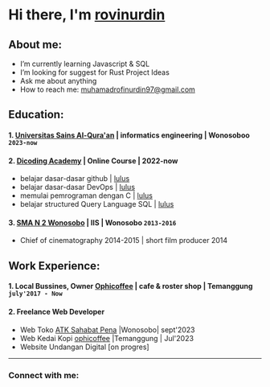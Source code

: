 # Hi there, I'm [rovinurdin](https://www.intagram.com/rovinurdin_)
## About me:
- I’m currently learning Javascript & SQL
- I’m looking for suggest for Rust Project Ideas
- Ask me about anything
- How to reach me: muhamadrofinurdin97@gmail.com
## Education:

#### 1. [Universitas Sains Al-Qura'an](https://www.unsiq.ac.id) | informatics engineering | Wonosoboo `2023-now`
#### 2. [Dicoding Academy](https://www.dicoding.com) | Online Course | 2022-now
   - belajar dasar-dasar github | [lulus](https://www.dicoding.com/certificates/53XE4DJERZRN)
   - belajar dasar-dasar DevOps | [lulus](https://www.dicoding.com/certificates/6RPN6E1QRP2M)
   - memulai pemrograman dengan C | [lulus](https://www.dicoding.com/certificates/MRZMLLWERXYQ)
   - belajar structured Query Language SQL | [lulus](https://www.dicoding.com/certificates/07Z684J02XQR)
#### 3. [SMA N 2 Wonosobo](https://www.sma2wsb.sch.id) | IIS | Wonosobo `2013-2016`
   - Chief of cinematography 2014-2015 | short film producer 2014

## Work Experience:
#### 1. Local Bussines, Owner [Ophicoffee](https://www.instagram.com/ophicoffee) | cafe & roster shop | Temanggung `july'2017 - Now`
#### 2. Freelance Web Developer
   - Web Toko [ATK Sahabat Pena](https://instagram.com/tokoatksahabatpena) |Wonosobo| sept'2023
   - Web Kedai Kopi [ophicoffee](https://instagram.com/ophicoffee) |Temanggung | Jul'2023
   - Website Undangan Digital [on progres]
---
### Connect with me:
[webdev]: https://github.com/rovinurdin/rovinurdin
